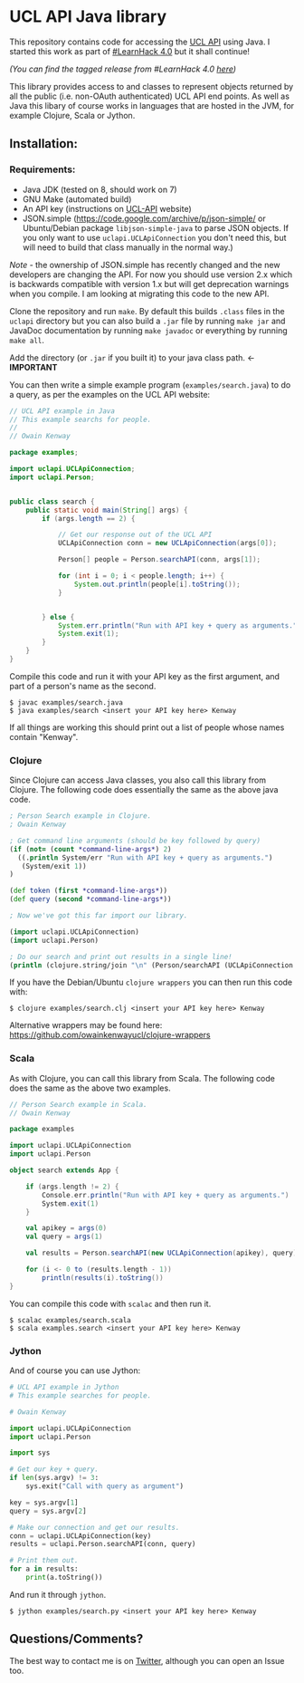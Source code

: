 UCL API Java library
====================

This repository contains code for accessing the [UCL API](https://uclapi.com/) using Java.  I started this work as part of [#LearnHack 4.0](https://sites.google.com/site/ucllearnhack/learnhack) but it shall continue!

*(You can find the tagged release from #LearnHack 4.0 [here](https://github.com/owainkenwayucl/uclapi-java/releases/tag/LearnHack4.0))*

This library provides access to and classes to represent objects returned by all the public (i.e. non-OAuth authenticated) UCL API end points.  As well as Java this libary of course works in languages that are hosted in the JVM, for example Clojure, Scala or Jython.

Installation:
------------

### Requirements:

* Java JDK (tested on 8, should work on 7)
* GNU Make (automated build)
* An API key (instructions on [UCL-API](https://uclapi.com/) website)
* JSON.simple (https://code.google.com/archive/p/json-simple/ or Ubuntu/Debian package `libjson-simple-java` to parse JSON objects.  If you only want to use `uclapi.UCLApiConnection` you don't need this, but will need to build that class manually in the normal way.)  

*Note* - the ownership of JSON.simple has recently changed and the new developers are changing the API.  For now you should use version 2.x which is backwards compatible with version 1.x but will get deprecation warnings when you compile.  I am looking at migrating this code to the new API.

Clone the repository and run `make`.  By default this builds `.class` files in the `uclapi` directory but you can also build a `.jar` file by running `make jar` and JavaDoc documentation by running `make javadoc` or everything by running `make all`.

Add the directory (or `.jar` if you built it) to your java class path. <- **IMPORTANT**

You can then write a simple example program (`examples/search.java`) to do a query, as per the examples on the UCL API website:

```java
// UCL API example in Java
// This example searchs for people.
//
// Owain Kenway

package examples;

import uclapi.UCLApiConnection;
import uclapi.Person;


public class search {
    public static void main(String[] args) {
        if (args.length == 2) {

            // Get our response out of the UCL API
            UCLApiConnection conn = new UCLApiConnection(args[0]);

            Person[] people = Person.searchAPI(conn, args[1]);

            for (int i = 0; i < people.length; i++) {
                System.out.println(people[i].toString());
            }


        } else {
            System.err.println("Run with API key + query as arguments.");
            System.exit(1);
        }
    }
}
```

Compile this code and run it with your API key as the first argument, and part of a person's name as the second.

```none
$ javac examples/search.java
$ java examples/search <insert your API key here> Kenway
```

If all things are working this should print out a list of people whose names contain "Kenway".

### Clojure

Since Clojure can access Java classes, you also call this library from Clojure.  The following code does essentially the same as the above java code.

```clojure
; Person Search example in Clojure.
; Owain Kenway

; Get command line arguments (should be key followed by query)
(if (not= (count *command-line-args*) 2)
  ((.println System/err "Run with API key + query as arguments.")
   (System/exit 1))
)

(def token (first *command-line-args*))
(def query (second *command-line-args*))

; Now we've got this far import our library.

(import uclapi.UCLApiConnection)
(import uclapi.Person)

; Do our search and print out results in a single line!
(println (clojure.string/join "\n" (Person/searchAPI (UCLApiConnection. token) query)))
```

If you have the Debian/Ubuntu `clojure wrappers` you can then run this code with:

```none
$ clojure examples/search.clj <insert your API key here> Kenway
```

Alternative wrappers may be found here: https://github.com/owainkenwayucl/clojure-wrappers


### Scala

As with Clojure, you can call this library from Scala.  The following code does the same as the above two examples.

```scala
// Person Search example in Scala.
// Owain Kenway

package examples

import uclapi.UCLApiConnection
import uclapi.Person

object search extends App {

    if (args.length != 2) {
        Console.err.println("Run with API key + query as arguments.")
        System.exit(1)
    }

    val apikey = args(0)
    val query = args(1)

    val results = Person.searchAPI(new UCLApiConnection(apikey), query)

    for (i <- 0 to (results.length - 1))
        println(results(i).toString())
}
```

You can compile this code with `scalac` and then run it.

```none
$ scalac examples/search.scala
$ scala examples.search <insert your API key here> Kenway
```

### Jython

And of course you can use Jython:

```python
# UCL API example in Jython
# This example searches for people.

# Owain Kenway

import uclapi.UCLApiConnection
import uclapi.Person

import sys

# Get our key + query.
if len(sys.argv) != 3:
	sys.exit("Call with query as argument")

key = sys.argv[1]
query = sys.argv[2]

# Make our connection and get our results.
conn = uclapi.UCLApiConnection(key)
results = uclapi.Person.searchAPI(conn, query)

# Print them out.
for a in results:
	print(a.toString())
```

And run it through `jython`.

```none
$ jython examples/search.py <insert your API key here> Kenway
```

Questions/Comments?
-------------------

The best way to contact me is on [Twitter](https://twitter.com/owainkenway), although you can open an Issue too.
